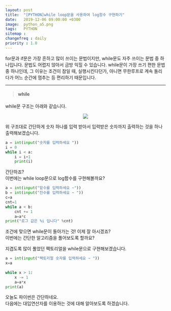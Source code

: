```yaml
---
layout: post
title:  "[PYTHON]while loop문을 사용하여 log함수 구현하기"
date:   2019-12-06 09:00:00 +0300
image:  python_a5.png
tags:   PYTHON
sitemap :
changefreq : daily
priority : 1.0
---
```


for문과 if문은 가장 흔하고 많이 쓰이는 문법이지만, while문도 자주 쓰이는 문법 중 하나입니다. 문법도 어렵지 않아서 금방 익힐 수 있습니다. while문이 가장 쓰기 편한 문법 중 하나인데, 그 이유는 조건이 참일 때, 실행시킨다던가, 아니면 무한루프로 계속 돌리다가 어느 순간에 멈추는 등 편리하기 때문입니다. 

-------

> #### while   

while문 구조는 아래와 같습니다.  

<center><img src="{{ site.baseurl }}/images/python_a5.png" ></center>  


위 구조대로 간단하게 숫자 하나를 입력 받아서 입력받은 숫자까지 출력하는 것을 하나 출력해보겠습니다.  

```python
a = int(input("숫자를 입력하세요 "))
i = 0
while i < a:
    i = i+1
    print(i)
```

간단하죠?  
이번에는 while loop문으로 log함수를 구현해볼까요?  

```python
a = int(input("밑수를 입력하세요 ~"))
b = int(input("진수를 입력하세요 ~ "))
c=a
cnt=1
while a < b:
    cnt += 1
    a=a*c
print("로그 값은 %i 입니다" %cnt)
```

조건에 맞으면 while문이 돌아가는 것! 이제 잘 아시겠죠?  
이번에는 간단한 알고리즘을 풀어보도록 할까요?  

지겹도록 많이 풀었던 팩토리얼을 while문으로 구현해보겠습니다.  

```python
a = int(input("팩토리얼 숫자를 입력하세요 ~ "))
x=a 
    
while x > 1:
    x -= 1
    a=a*x
print(a)
```

오늘도 파이썬은 간단하네요.  
다음에는 대입연산자를 이용하는 것에 대해 알아보도록 하겠습니다.  

